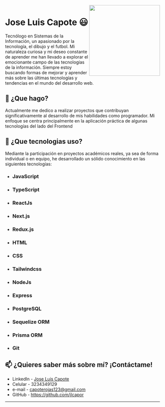 <img align='right' src="https://media.giphy.com/media/M9gbBd9nbDrOTu1Mqx/giphy.gif" width="230">

# Jose Luis Capote 😃
Tecnólogo en Sistemas de la Información, un apasionado por la tecnología, el dibujo y el futbol. Mi naturaleza curiosa y mi deseo constante de aprender me han llevado a explorar el emocionante campo de las tecnologías de la información. Siempre estoy buscando formas de mejorar y aprender más sobre las últimas tecnologías y tendencias en el mundo del desarrollo web. 


## 🧐 ¿Que hago?
Actualmente me dedico a realizar proyectos que contribuyan significativamente al desarrollo de mis habilidades como programador. Mi enfoque se centra principalmente en la aplicación práctica de algunas tecnologías del lado del Frontend


## 👯 ¿Que tecnologias uso?
Mediante la participación en proyectos académicos reales, ya sea de forma individual o en equipo, he desarrollado un sólido conocimiento en las siguientes tecnologías:
- ### JavaScript
- ### TypeScript
- ### ReactJs 
- ### Next.js 
- ### Redux.js 
- ### HTML
- ### CSS 
- ### Tailwindcss 
- ### NodeJs
- ### Express 
- ### PostgreSQL
- ### Sequelize ORM 
- ### Prisma ORM 
- ### Git

## 📫 ¿Quieres saber más sobre mí? ¡Contáctame!
- LinkedIn - [Jose Luis Capote](https://www.linkedin.com/in/jose-luis-capote/)
- Celular -  3234349129
- e-mail - capoterojas123@gmail.com
- GitHub -  https://github.com/jlcapor


---
<!--
**jlcapor/jlcapor** is a ✨ _special_ ✨ repository because its `README.md` (this file) appears on your GitHub profile.

Here are some ideas to get you started:

- 🔭 I’m currently working on ...
- 🌱 I’m currently learning ...
- 👯 I’m looking to collaborate on ...
- 🤔 I’m looking for help with ...
- 💬 Ask me about ...
- 📫 How to reach me: ...
- 😄 Pronouns: ...
- ⚡ Fun fact: ...
-->
